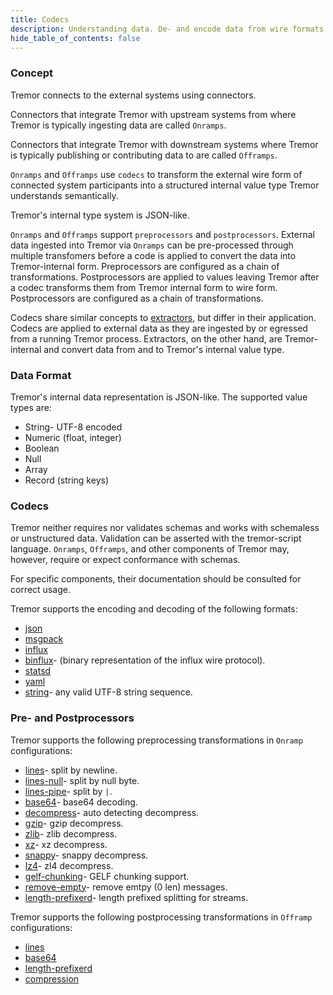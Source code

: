 ```yaml
---
title: Codecs
description: Understanding data. De- and encode data from wire formats.
hide_table_of_contents: false
---
```


### Concept

Tremor connects to the external systems using connectors.

Connectors that integrate Tremor with upstream systems from where Tremor is typically ingesting data are called `Onramps`.

Connectors that integrate Tremor with downstream systems where Tremor is typically publishing or contributing data to are called `Offramps`.

`Onramps` and `Offramps` use `codecs` to transform the external wire form of connected system participants into a structured internal value type Tremor understands semantically.

Tremor's internal type system is JSON-like.

`Onramps` and `Offramps` support `preprocessors` and `postprocessors`. External data ingested into Tremor via `Onramps` can be pre-processed through multiple transfomers before a code is applied to convert the data into Tremor-internal form. Preprocessors are configured as a chain of transformations. Postprocessors
are applied to values leaving Tremor after a codec transforms them from Tremor internal form to wire form. Postprocessors are configured as a chain of transformations.

Codecs share similar concepts to [extractors](https://docs.tremor.rs/tremor-script/#extractors), but differ in their application. Codecs are applied to external data as they are ingested by or egressed from a running Tremor process.
Extractors, on the other hand, are Tremor-internal and convert data from and to Tremor's internal value type.

### Data Format

Tremor's internal data representation is JSON-like. The supported value types are:

* String- UTF-8 encoded
* Numeric (float, integer)
* Boolean
* Null
* Array
* Record (string keys)

### Codecs

Tremor neither requires nor validates schemas and works with schemaless or unstructured data. Validation can be asserted with the tremor-script language. `Onramps`, `Offramps`, and other components of Tremor may, however, require or expect conformance with schemas.

For specific components, their documentation should be consulted for correct usage.

Tremor supports the encoding and decoding of the following formats:

* [json](https://docs.tremor.rs/artefacts/codecs#json)
* [msgpack](https://docs.tremor.rs/artefacts/codecs#msgpack)
* [influx](https://docs.tremor.rs/artefacts/codecs#influx)
* [binflux](https://docs.tremor.rs/artefacts/codecs#binflux)- (binary representation of the influx wire protocol).
* [statsd](https://docs.tremor.rs/artefacts/codecs#statsd)
* [yaml](https://docs.tremor.rs/artefacts/codecs#yaml)
* [string](https://docs.tremor.rs/artefacts/codecs#string)- any valid UTF-8 string sequence.

<h3 class="section-head" id="h-concept"><a href="#h-codecs"></a>Pre- and Postprocessors</h3>

Tremor supports the following preprocessing transformations in `Onramp` configurations:

* [lines](https://docs.tremor.rs/artefacts/preprocessors/#lines)- split by newline.
* [lines-null](https://docs.tremor.rs/artefacts/preprocessors/#lines-null)- split by null byte.
* [lines-pipe](https://docs.tremor.rs/artefacts/preprocessors/#lines-pipe)- split by `|`.
* [base64](https://docs.tremor.rs/artefacts/preprocessors/#base64)- base64 decoding.
* [decompress](https://docs.tremor.rs/artefacts/preprocessors/#decompress)- auto detecting decompress.
* [gzip](https://docs.tremor.rs/artefacts/preprocessors/#gzip)- gzip decompress.
* [zlib](https://docs.tremor.rs/artefacts/preprocessors/#zlib)- zlib decompress.
* [xz](https://docs.tremor.rs/artefacts/preprocessors/#xz)- xz decompress.
* [snappy](https://docs.tremor.rs/artefacts/preprocessors/#snappy)- snappy decompress.
* [lz4](https://docs.tremor.rs/artefacts/preprocessors/#lz4)- zl4 decompress.
* [gelf-chunking](https://docs.tremor.rs/artefacts/preprocessors/#gelf-chunking)- GELF chunking support.
* [remove-empty](https://docs.tremor.rs/artefacts/preprocessors/#remove-empty)- remove emtpy (0 len) messages.
* [length-prefixerd](https://docs.tremor.rs/artefacts/preprocessors/#length-prefixerd)- length prefixed splitting for streams.

Tremor supports the following postprocessing transformations in `Offramp` configurations:

* [lines](https://docs.tremor.rs/artefacts/postprocessors/#lines)
* [base64](https://docs.tremor.rs/artefacts/postprocessors/#base64)
* [length-prefixerd](https://docs.tremor.rs/artefacts/postprocessors/#length-prefixerd)
* [compression](https://docs.tremor.rs/artefacts/postprocessors/#compression)
